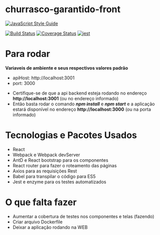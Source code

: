 # churrasco-garantido-front

[![JavaScript Style Guide](https://cdn.rawgit.com/standard/standard/master/badge.svg)](https://github.com/standard/standard)

[![Build Status](https://travis-ci.org/LeonardoHabitzreuter/churrasco-garantido-front.svg?branch=master)](https://travis-ci.org/LeonardoHabitzreuter/churrasco-garantido-front)
[![Coverage Status](https://coveralls.io/repos/github/LeonardoHabitzreuter/churrasco-garantido-front/badge.svg)](https://coveralls.io/github/LeonardoHabitzreuter/churrasco-garantido-front)
[![jest](https://facebook.github.io/jest/img/jest-badge.svg)](https://github.com/facebook/jest)

# Para rodar

**Variaveis de ambiente e seus respectivos valores padrão**
* apiHost: http://localhost:3001
* port: 3000

 - Certifique-se de que a api backend esteja rodando no endereço **http://localhost:3001** (ou no endereço informado)
 - Então basta rodar o comando ***npm install*** e ***npm start*** e a aplicação estará disponível no endereço **http://localhost:3000** (ou na porta informado)

 # Tecnologias e Pacotes Usados
 - React
 - Webpack e Webpack devServer
 - AntD e React bootstrap para os componentes
 - React router para fazer o roteamento das páginas
 - Axios para as requisições Rest
 - Babel para transpilar o código para ES5
 - Jest e enzyme para os testes automatizados

# O que falta fazer
 - Aumentar a cobertura de testes nos componentes e telas (fazendo)
 - Criar arquivo Dockerfile
 - Deixar a aplicação rodando na WEB
